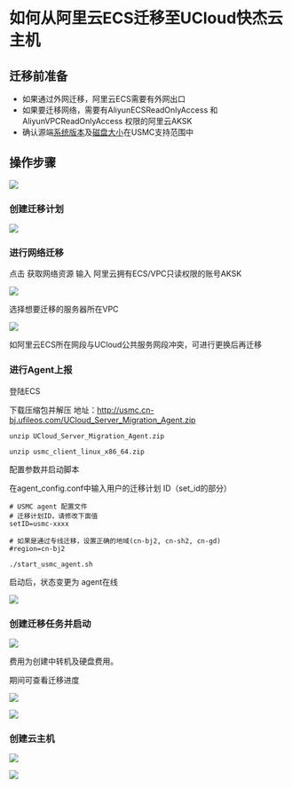# 如何从阿里云ECS迁移至UCloud快杰云主机

## 迁移前准备

- 如果通过外网迁移，阿里云ECS需要有外网出口
- 如果要迁移网络，需要有AliyunECSReadOnlyAccess 和 AliyunVPCReadOnlyAccess 权限的阿里云AKSK
- 确认源端[系统版本](/usmc/introduction/sys)及[磁盘大小](/usmc/introduction/limitation)在USMC支持范围中

## 操作步骤

![](http://usmc-doc.cn-bj.ufileos.com/practice001.png)

### 创建迁移计划

![](http://usmc-doc.cn-bj.ufileos.com/practice002.png)

### 进行网络迁移

点击 获取网络资源 输入 阿里云拥有ECS/VPC只读权限的账号AKSK

![](http://usmc-doc.cn-bj.ufileos.com/practice003.png)

选择想要迁移的服务器所在VPC

![](http://usmc-doc.cn-bj.ufileos.com/practice003.png)

如阿里云ECS所在网段与UCloud公共服务网段冲突，可进行更换后再迁移

### 进行Agent上报

登陆ECS

下载压缩包并解压 地址：http://usmc.cn-bj.ufileos.com/UCloud_Server_Migration_Agent.zip

```
unzip UCloud_Server_Migration_Agent.zip

unzip usmc_client_linux_x86_64.zip
```

配置参数并启动脚本

在agent_config.conf中输入用户的迁移计划 ID（set_id的部分）

```
# USMC agent 配置文件
# 迁移计划ID，请修改下面值
setID=usmc-xxxx

# 如果是通过专线迁移，设置正确的地域(cn-bj2, cn-sh2, cn-gd)
#region=cn-bj2

```

```
./start_usmc_agent.sh
```

启动后，状态变更为 agent在线

![](http://usmc-doc.cn-bj.ufileos.com/practice006.png)

### 创建迁移任务并启动

![](http://usmc-doc.cn-bj.ufileos.com/practice007.png)

费用为创建中转机及硬盘费用。

期间可查看迁移进度

![](http://usmc-doc.cn-bj.ufileos.com/practice008.png)

![](http://usmc-doc.cn-bj.ufileos.com/practice009.png)


### 创建云主机

![](http://usmc-doc.cn-bj.ufileos.com/practice010.png)

![](http://usmc-doc.cn-bj.ufileos.com/practice011.png)

